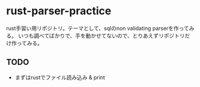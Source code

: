 # rust-parser-practice

rust手習い用リポジトリ。テーマとして、sqlのnon validating parserを作ってみる。
いつも調べてばかりで、手を動かせてないので、とりあえずリポジトリだけ作ってみる。

## TODO

* まずはrustでファイル読み込み & print


